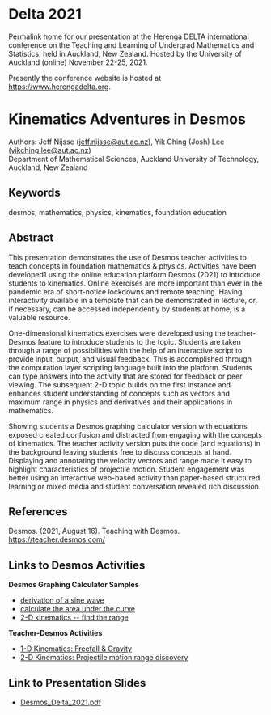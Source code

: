 # Delta 2021
Permalink home for our presentation at the Herenga DELTA international conference on the Teaching and Learning of Undergrad Mathematics and Statistics, held in Auckland, New Zealand. Hosted by the University of Auckland (online) November 22-25, 2021. 

Presently the conference website is hosted at https://www.herengadelta.org.

# Kinematics Adventures in Desmos
Authors: Jeff Nijsse (jeff.nijsse@aut.ac.nz), Yik Ching (Josh) Lee (yikching.lee@aut.ac.nz)\
Department of Mathematical Sciences, Auckland University of Technology, Auckland, New Zealand

## Keywords
desmos, mathematics, physics, kinematics, foundation education

## Abstract
This presentation demonstrates the use of Desmos teacher activities to teach concepts in foundation mathematics & physics. Activities have been developed1 using the online education platform Desmos (2021) to introduce students to kinematics. Online exercises are more important than ever in the pandemic era of short-notice lockdowns and remote teaching. Having interactivity available in a template that can be demonstrated in lecture, or, if necessary, can be accessed independently by students at home, is a valuable resource.

One-dimensional kinematics exercises were developed using the teacher-Desmos feature to introduce students to the topic. Students are taken through a range of possibilities with the help of an interactive script to provide input, output, and visual feedback. This is accomplished through the computation layer scripting language built into the platform. Students can type answers into the activity that are stored for feedback or peer viewing. The subsequent 2-D topic builds on the first instance and enhances student understanding of concepts such as vectors and maximum range in physics and derivatives and their applications in mathematics. 

Showing students a Desmos graphing calculator version with equations exposed created confusion and distracted from engaging with the concepts of kinematics. The teacher activity version puts the code (and equations) in the background leaving students free to discuss concepts at hand. Displaying and annotating the velocity vectors and range made it easy to highlight characteristics of projectile motion. Student engagement was better using an interactive web-based activity than paper-based structured learning or mixed media and student conversation revealed rich discussion. 

## References
Desmos. (2021, August 16). Teaching with Desmos. https://teacher.desmos.com/

## Links to Desmos Activities
**Desmos Graphing Calculator Samples**
* [derivation of a sine wave](https://www.desmos.com/calculator/29dgq3ss6c)
* [calculate the area under the curve](https://www.desmos.com/calculator/c4ojzppdov)
* [2-D kinematics -- find the range](https://www.desmos.com/calculator/x5mswayqbm)

**Teacher-Desmos Activities**
* [1-D Kinematics: Freefall & Gravity](https://teacher.desmos.com/activitybuilder/custom/60f4a3988a4e10e4814f70e1)
* [2-D Kinematics: Projectile motion range discovery](https://teacher.desmos.com/activitybuilder/custom/60ef7595ab34fd641bb125b3)

## Link to Presentation Slides
* [Desmos_Delta_2021.pdf](Desmos_Delta_2021.pdf)
